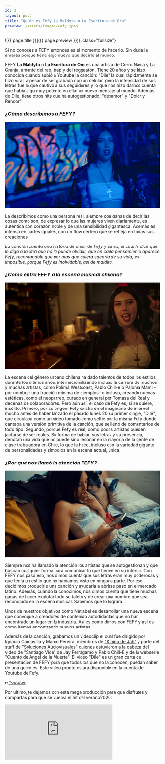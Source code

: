 ```yaml
---
id: 3
layout:	post
title: "Quién es Fefy La Maldyta o La Escritura de Oro"
preview: /assets/images/Fefy.jpeg
---
```


![{{ page.title }}]({{ page.preview }}){: class="fullsize"}

Si no conoces a FEFY entonces es el momento de hacerlo. Sin duda la amarás porque tiene algo nuevo que decirle al mundo.

<!--break-->

FEFY **La Maldyta** o **La Escritura de Oro** es una artista de Cerro Navia y La Granja, amante del rap, trap y del reggeatón. Tiene 20 años y se hizo conocida cuando subió a Youtube la canción: "Dile" la cual rápidamente se hizo viral, a pesar de ser grabada con un celular, pero la intensidad de sus letras fue lo que cautivó a sus seguidores y lo que nos hizo darnos cuenta que había algo muy potente en ella: un nuevo mensaje al mundo. Además de Dile, tiene otros hits que ha autogestionado: "desamor" y "Dolor y Rencor"

### ***¿Cómo describimos a FEFY?***
![ff](/assets/images/Fefy2.jpeg)

La describimos como una persona real, siempre con ganas de decir las cosas como son, de expresar lo que las mujeres viven diariamente, es auténtica con corazón noble y de una sensibilidad gigantesca. Además es intensa en partes iguales, con un flow certero que se refleja en todas sus creaciones.

*La canción cuenta una historia de amor de Fefy y su ex, el cual le dice que le diga a la otra  que no la puede olvidar, que en cada pensamiento aparece Fefy, recordándole que por más que quiera sacarla de su vida, es imposible, porque Fefy es inolvidable, así de maldita.*

### ***¿Cómo entra FEFY a la escena musical chilena?***
![ff](/assets/images/Fefy3.jpeg)

La escena del género urbano chilena ha dado talentos de todos los estilos durante los últimos años, internacionalizando incluso la carrera de muchos y muchas artistas, como Polimá Westcoast, Pablo Chill-e o Paloma Mami -por nombrar una fracción mínima de ejemplos- o incluso, creando nuevas estéticas, como el neoperreo, curado en general por Tomasa del Real y decenas de colaboradores. Pero aún así, el caso de Fefy es, si se quiere, insólito. Primero, por su origen: Fefy existía en el imaginario de internet mucho antes de haber lanzado el pasado lunes 20 su primer single, "Dile", que circulaba como un video tomado como selfie por la misma Fefy donde cantaba una versión primitiva de la canción, que se llenó de comentarios de todo tipo. Segundo, porque Fefy es real, como pocos artistas pueden jactarse de ser reales. Su forma de hablar, sus letras y su presencia, denotan una vida que no puede sino resonar en la mayoría de la gente de clase trabajadora en Chile, lo que la hace, incluso con la variedad gigante de personalidades y símbolos en la escena actual, única.

### ***¿Por qué nos llamó la atención FEFY?***
![ff](/assets/images/Fefy1.jpeg)

Siempre nos ha llamado la atención los artistas que se autogestionan y que buscan cualquier forma para comunicar lo que tienen en su interior. Con FEFY nos pasó eso, nos dimos cuenta que sus letras eran muy poderosas y que tenía un estilo que no habíamos visto en ninguna parte. Por eso decidimos producirle una canción y ayudarla a abrirse paso en el mercado latino. Además, cuando la conocimos, nos dimos cuenta que tiene muchas ganas de hacer explotar todo su taleto y de crear una nombre que sea reconocido en la escena musical. Sabemos que lo logrará.

Unos de nuestros objetivos como Netlabel es desarrollar una nueva escena que convoque a creadores de contenido autodidactas que no han encontrado un lugar en la industria. Así es como dimos con FEFY y así es como iremos encontrando nuevos artistas.

Además de la canción, grabamos un videoclip el cual fue dirigido por Ignacio Carcavilla y Marco Pereira, miembros de ["Kmino de Jah"](https://open.spotify.com/artist/41IYMAZHIqnwRv3hWza1Gq?si=8R95rVgxRHaEExiEEk8epQ) y parte del staff de ["Soluciones Audiovisuales"](https://www.youtube.com/channel/UCMdQmEtJkzu2CzvaJxHv9jQ) quienes estuvieron a la cabeza del video de "Santiago Vice" de Jay Ferragamo y Pablo Chill-E y de la webserie "Cuento de Ángel de la Muerte". El video "Dile" es un gran carta de presentación de FEFY para que todos los que no la conocen, puedan saber de una quién es. Este video pronto estará disponible en la cuenta de Youtube de Fefy.

⏯[Youtube](https://www.youtube.com/channel/UCBtOIBrzoJFp0yAQxkKTDxA)

Por ultimo, te dejamos con esta mega producción para que disfrutes y compartas para que se vuelva el hit del verano2020:

<iframe src="https://open.spotify.com/embed/album/5NE8nPG7fLOQ9XKWSpcDgC" width="350" height="180" frameborder="0" allowtransparency="true" allow="encrypted-media"></iframe>
